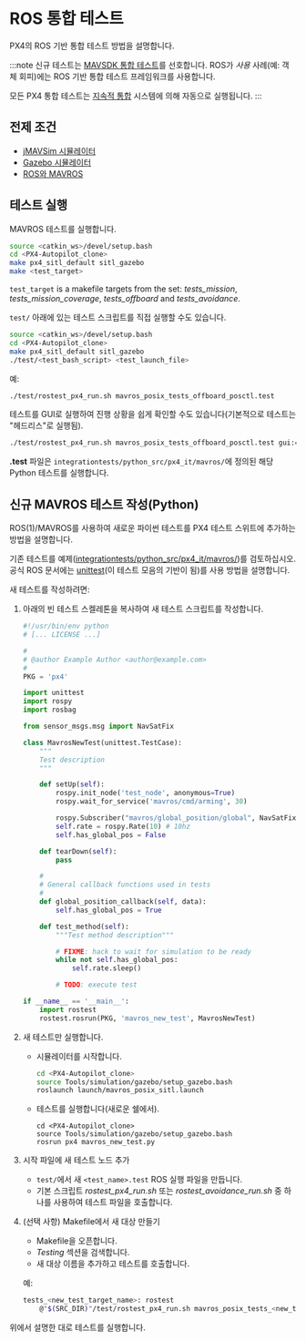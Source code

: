 # ROS 통합 테스트

PX4의 ROS 기반 통합 테스트 방법을 설명합니다.

:::note
신규 테스트는 [MAVSDK 통합 테스트](../test_and_ci/integration_testing_mavsdk.md)를 선호합니다. ROS가 *사용* 사례(예: 객체 회피)에는 ROS 기반 통합 테스트 프레임워크를 사용합니다.

모든 PX4 통합 테스트는 [지속적 통합](../test_and_ci/continous_integration.md) 시스템에 의해 자동으로 실행됩니다.
:::

## 전제 조건

* [jMAVSim 시뮬레이터](../simulation/jmavsim.md)
* [Gazebo 시뮬레이터](../simulation/gazebo.md)
* [ROS와 MAVROS](../simulation/ros_interface.md)

## 테스트 실행

MAVROS 테스트를 실행합니다.

```sh
source <catkin_ws>/devel/setup.bash
cd <PX4-Autopilot_clone>
make px4_sitl_default sitl_gazebo
make <test_target>
```

`test_target` is a makefile targets from the set: *tests_mission*, *tests_mission_coverage*, *tests_offboard* and *tests_avoidance*.

`test/` 아래에 있는 테스트 스크립트를 직접 실행할 수도 있습니다.
```sh
source <catkin_ws>/devel/setup.bash
cd <PX4-Autopilot_clone>
make px4_sitl_default sitl_gazebo
./test/<test_bash_script> <test_launch_file>
```

예:
```sh
./test/rostest_px4_run.sh mavros_posix_tests_offboard_posctl.test
```

테스트를 GUI로 실행하여 진행 상황을 쉽게 확인할 수도 있습니다(기본적으로 테스트는 "헤드리스"로 실행됨).

```sh
./test/rostest_px4_run.sh mavros_posix_tests_offboard_posctl.test gui:=true headless:=false
```

**.test** 파일은 `integrationtests/python_src/px4_it/mavros/`에 정의된 해당 Python 테스트를 실행합니다.


## 신규 MAVROS 테스트 작성(Python)

ROS(1)/MAVROS를 사용하여 새로운 파이썬 테스트를 PX4 테스트 스위트에 추가하는 방법을 설명합니다.

기존 테스트를 예제([integrationtests/python_src/px4_it/mavros/](https://github.com/PX4/PX4-Autopilot/tree/master/integrationtests/python_src/px4_it/mavros))를 검토하십시오. 공식 ROS 문서에는 [unittest](http://wiki.ros.org/unittest)(이 테스트 모음의 기반이 됨)를 사용 방법을 설명합니다.

새 테스트를 작성하려면:

1. 아래의 빈 테스트 스켈레톤을 복사하여 새 테스트 스크립트를 작성합니다.
    ```python
    #!/usr/bin/env python
    # [... LICENSE ...]

    #
    # @author Example Author <author@example.com>
    #
    PKG = 'px4'

    import unittest
    import rospy
    import rosbag

    from sensor_msgs.msg import NavSatFix

    class MavrosNewTest(unittest.TestCase):
        """
        Test description
        """

        def setUp(self):
            rospy.init_node('test_node', anonymous=True)
            rospy.wait_for_service('mavros/cmd/arming', 30)

            rospy.Subscriber("mavros/global_position/global", NavSatFix, self.global_position_callback)
            self.rate = rospy.Rate(10) # 10hz
            self.has_global_pos = False

        def tearDown(self):
            pass

        #
        # General callback functions used in tests
        #
        def global_position_callback(self, data):
            self.has_global_pos = True

        def test_method(self):
            """Test method description"""

            # FIXME: hack to wait for simulation to be ready
            while not self.has_global_pos:
                self.rate.sleep()

            # TODO: execute test

    if __name__ == '__main__':
        import rostest
        rostest.rosrun(PKG, 'mavros_new_test', MavrosNewTest)
    ```

1. 새 테스트만 실행합니다.
   - 시뮬레이터를 시작합니다.
        ```sh
        cd <PX4-Autopilot_clone>
        source Tools/simulation/gazebo/setup_gazebo.bash
        roslaunch launch/mavros_posix_sitl.launch
        ```
    - 테스트를 실행합니다(새로운 쉘에서).
        ```
        cd <PX4-Autopilot_clone>
        source Tools/simulation/gazebo/setup_gazebo.bash
        rosrun px4 mavros_new_test.py
        ```

1. 시작 파일에 새 테스트 노드 추가

   - `test/`에서 새 `<test_name>.test` ROS 실행 파일을 만듭니다.
   - 기본 스크립트 *rostest_px4_run.sh* 또는 *rostest_avoidance_run.sh* 중 하나를 사용하여 테스트 파일을 호출합니다.

1. (선택 사항) Makefile에서 새 대상 만들기
   - Makefile을 오픈합니다.
   - *Testing* 섹션을 검색합니다.
   - 새 대상 이름을 추가하고 테스트를 호출합니다.

   예:
    ```sh
    tests_<new_test_target_name>: rostest
        @"$(SRC_DIR)"/test/rostest_px4_run.sh mavros_posix_tests_<new_test>.test
    ```

위에서 설명한 대로 테스트를 실행합니다.
